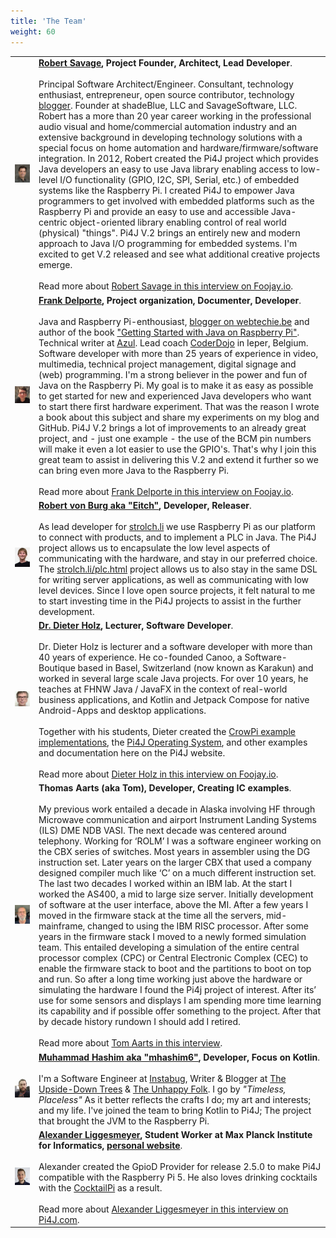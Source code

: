 ```yaml
---
title: 'The Team'
weight: 60
---
```


|                                           |                                                                                                                                                                                                                                                                                                                                                                                                                                                                                                                                                                                                                                                                                                                                                                                                                                                                                                                                                                                                                                                                                                                                                                                                                                                                                                                                                                                                                                                                                                                                                                                                                 |
|:-----------------------------------------:|:----------------------------------------------------------------------------------------------------------------------------------------------------------------------------------------------------------------------------------------------------------------------------------------------------------------------------------------------------------------------------------------------------------------------------------------------------------------------------------------------------------------------------------------------------------------------------------------------------------------------------------------------------------------------------------------------------------------------------------------------------------------------------------------------------------------------------------------------------------------------------------------------------------------------------------------------------------------------------------------------------------------------------------------------------------------------------------------------------------------------------------------------------------------------------------------------------------------------------------------------------------------------------------------------------------------------------------------------------------------------------------------------------------------------------------------------------------------------------------------------------------------------------------------------------------------------------------------------------------------|
| ![](/assets/about/team/robert-savage.png) | **[Robert Savage](https://twitter.com/savageautomate), Project Founder, Architect, Lead Developer**.<br><br>Principal Software Architect/Engineer. Consultant, technology enthusiast, entrepreneur, open source contributor, technology [blogger](http://www.savagehomeautomation.com/). Founder at shadeBlue, LLC and SavageSoftware, LLC.  Robert has a more than 20 year career working in the professional audio visual and home/commercial automation industry and an extensive background in developing technology solutions with a special focus on home automation and hardware/firmware/software integration. In 2012, Robert created the Pi4J project which provides Java developers an easy to use Java library enabling access to low-level I/O functionality (GPIO, I2C, SPI, Serial, etc.) of embedded systems like the Raspberry Pi. I created Pi4J to empower Java programmers to get involved with embedded platforms such as the Raspberry Pi and provide an easy to use and accessible Java-centric object-oriented library enabling control of real world (physical) "things".  Pi4J V.2 brings an entirely new and modern approach to Java I/O programming for embedded systems.  I'm excited to get V.2 released and see what additional creative projects emerge.  <br><br>Read more about [Robert Savage in this interview on Foojay.io](https://foojay.io/today/interviews-with-robert-savage-and-johan-vos-on-the-state-of-java-on-raspberry-pi/).                                                                                                                                    |
|     ![](/assets/about/team/frank.jpg)     | **[Frank Delporte](https://twitter.com/frankdelporte), Project organization, Documenter, Developer**.<br><br>Java and Raspberry Pi-enthousiast, [blogger on webtechie.be](https://webtechie.be/) and author of the book ["Getting Started with Java on Raspberry Pi"](https://webtechie.be/books/). Technical writer at [Azul](https://www.azul.com/). Lead coach [CoderDojo](https://www.coderdojobelgium.be) in Ieper, Belgium. Software developer with more than 25 years of experience in video, multimedia, technical project management, digital signage and (web) programming. I'm a strong believer in the power and fun of Java on the Raspberry Pi. My goal is to make it as easy as possible to get started for new and experienced Java developers who want to start there first hardware experiment. That was the reason I wrote a book about this subject and share my experiments on my blog and GitHub. Pi4J V.2 brings a lot of improvements to an already great project, and - just one example - the use of the BCM pin numbers will make it even a lot easier to use the GPIO's. That's why I join this great team to assist in delivering this V.2 and extend it further so we can bring even more Java to the Raspberry Pi.        <br><br>Read more about [Frank Delporte in this interview on Foojay.io](https://foojay.io/today/unlocking-java-secrets-with-frank-delporte-insights-stories-and-tips-for-success/).                                                                                                                                                                    |                                                                                                                                                                                                                                      |
|     ![](/assets/about/team/eitch.jpg)     | **[Robert von Burg aka "Eitch"](https://mstdn.gsi.li/@eitch), Developer, Releaser**.<br><br>As lead developer for [strolch.li](https://strolch.li) we use Raspberry Pi as our platform to connect with products, and to implement a PLC in Java. The Pi4J project allows us to encapsulate the low level aspects of communicating with the hardware, and stay in our preferred choice. The [strolch.li/plc.html](https://strolch.li/plc.html) project allows us to also stay in the same DSL for writing server applications, as well as communicating with low level devices. Since I love open source projects, it felt natural to me to start investing time in the Pi4J projects to assist in the further development.                                                                                                                                                                                                                                                                                                                                                                                                                                                                                                                                                                                                                                                                                                                                                                                                                                                                                      | 
|  ![](/assets/about/team/dieter-holz.png)  | **[Dr. Dieter Holz](https://www.linkedin.com/in/dieter-holz-24761524/), Lecturer, Software Developer**. <br><br>Dr. Dieter Holz is lecturer and a software developer with more than 40 years of experience. He co-founded Canoo, a Software-Boutique based in Basel, Switzerland (now known as Karakun) and worked in several large scale Java projects. For over 10 years, he teaches at FHNW Java / JavaFX in the context of real-world business applications, and Kotlin and Jetpack Compose for native Android-Apps and desktop applications.<br><br>Together with his students, Dieter created the [CrowPi example implementations](/examples/components/), the [Pi4J Operating System](/pi4j-os/), and other examples and documentation here on the Pi4J website.<br><br>Read more about [Dieter Holz in this interview on Foojay.io](https://foojay.io/today/java-in-education-combining-java-with-raspberry-pi-and-the-pi4j-library/).                                                                                                                                                                                                                                                                                                                                                                                                                                                                                                                                                                                                                                                                  |
|      ![](/assets/about/team/tom.jpg)      | **Thomas Aarts (aka Tom), Developer, Creating IC examples**.<br><br>My previous work entailed a decade in Alaska involving HF through Microwave communication and airport Instrument Landing Systems (ILS) DME NDB VASI. The next decade was centered around telephony. Working for ‘ROLM’ I was a software engineer working on the CBX series of switches. Most years in assembler using the DG instruction set. Later years on the larger CBX that used a company designed compiler much like ‘C’ on a much different instruction set. The last two decades I worked within an IBM lab. At the start I worked the AS400, a mid to large size server. Initially development of software at the user interface, above the MI.  After a few years I moved in the firmware stack at the time all the servers, mid-mainframe, changed to using the IBM RISC processor. After some years in the firmware stack I moved to a newly formed simulation team. This entailed developing a simulation of the entire central processor complex (CPC)  or Central Electronic Complex (CEC) to enable the firmware stack to boot and the partitions to boot on top and run. So after a long time working just above the hardware or simulating the hardware I found the Pi4j project of interest. After its’ use for some sensors and displays I am spending more time learning its capability and if possible offer something to the project. After that by decade history rundown I should add I retired. <br><br>Read more about [Tom Aarts in this interview](https://pi4j.com/blog/2024/20240425_interview_tom_aarts/). |
|   ![](/assets/about/team/muhammad.jpg)    | **[Muhammad Hashim aka "mhashim6"](https://twitter.com/UpsideDownTrees), Developer, Focus on Kotlin**.<br><br>I'm a Software Engineer at [Instabug](https://www.instabug.com/), Writer & Blogger at [The Upside-Down Trees](https://blog.mhashim6.me) & [The Unhappy Folk](https://blog.unhappyfolk.org). I go by *"Timeless, Placeless"* As it better reflects the crafts I do; my art and interests; and my life. I've joined the team to bring Kotlin to Pi4J; The project that brought the JVM to the Raspberry Pi.                                                                                                                                                                                                                                                                                                                                                                                                                                                                                                                                                                                                                                                                                                                                                                                                                                                                                                                                                                                                                                                                                         | 
|   ![](/assets/about/team/alexander.jpg)   | **[Alexander Liggesmeyer](https://www.linkedin.com/in/alexander-liggesmeyer/), Student Worker at Max Planck Institute for Informatics, [personal website](https://alexander.liggesmeyer.net/)**.<br><br>Alexander created the GpioD Provider for release 2.5.0 to make Pi4J compatible with the Raspberry Pi 5. He also loves drinking cocktails with the [CocktailPi](https://pi4j.com/featured-projects/cocktail-maker-by-alex9849/) as a result. <br><br>Read more about [Alexander Liggesmeyer in this interview on Pi4J.com](https://pi4j.com/blog/2024/20240318_interview_alexander_liggesmeyer/).                                                                                                                                                                                                                                                                                                                                                                                                                                                                                                                                                                                                                                                                                                                                                                                                                                                                                                                                                                                                        |